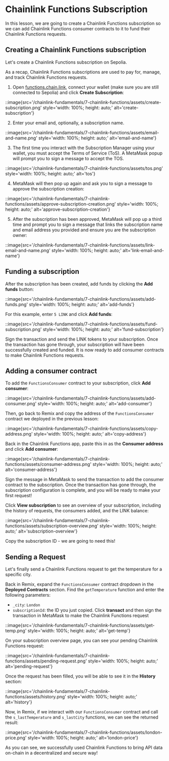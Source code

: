 # Chainlink Functions Subscription 

In this lesson, we are going to create a Chainlink Functions subscription so we can add Chainlink Functions consumer contracts to it to fund their Chainlink Functions requests. 

## Creating a Chainlink Functions subscription 

Let's create a Chainlink Functions subscription on Sepolia. 

As a recap, Chainlink Functions subscriptions are used to pay for, manage, and track Chainlink Functions requests.

1. Open [functions.chain.link](functions.chain.link), connect your wallet (make sure you are still connected to Sepolia) and click **Create Subscription**:

::image{src='/chainlink-fundamentals/7-chainlink-functions/assets/create-subscription.png' style='width: 100%; height: auto;' alt='create-subscription'}

2. Enter your email and, optionally, a subscription name.

::image{src='/chainlink-fundamentals/7-chainlink-functions/assets/email-and-name.png' style='width: 100%; height: auto;' alt='email-and-name'}

3. The first time you interact with the Subscription Manager using your wallet, you must accept the Terms of Service (ToS). A MetaMask popup will prompt you to sign a message to accept the TOS.

::image{src='/chainlink-fundamentals/7-chainlink-functions/assets/tos.png' style='width: 100%; height: auto;' alt='tos'}

4. MetaMask will then pop up again and ask you to sign a message to approve the subscription creation:

::image{src='/chainlink-fundamentals/7-chainlink-functions/assets/approve-subscription-creation.png' style='width: 100%; height: auto;' alt='approve-subscription-creation'}

5. After the subscription has been approved, MetaMask will pop up a third time and prompt you to sign a message that links the subscription name and email address you provided and ensure you are the subscription owner:

::image{src='/chainlink-fundamentals/7-chainlink-functions/assets/link-email-and-name.png' style='width: 100%; height: auto;' alt='link-email-and-name'}

## Funding a subscription

After the subscription has been created, add funds by clicking the **Add funds** button:

::image{src='/chainlink-fundamentals/7-chainlink-functions/assets/add-funds.png' style='width: 100%; height: auto;' alt='add-funds'}

For this example, enter `5 LINK` and click **Add funds**:

::image{src='/chainlink-fundamentals/7-chainlink-functions/assets/fund-subscription.png' style='width: 100%; height: auto;' alt='fund-subscription'}

Sign the transaction and send the LINK tokens to your subscription. Once the transaction has gone through, your subscription will have been successfully created and funded. It is now ready to add consumer contracts to make Chainlink Functions requests.

## Adding a consumer contract

To add the `FunctionsConsumer` contract to your subscription, click **Add consumer**:

::image{src='/chainlink-fundamentals/7-chainlink-functions/assets/add-consumer.png' style='width: 100%; height: auto;' alt='add-consumer'}

Then, go back to Remix and copy the address of the `FunctionsConsumer` contract we deployed in the previous lesson:

::image{src='/chainlink-fundamentals/7-chainlink-functions/assets/copy-address.png' style='width: 100%; height: auto;' alt='copy-address'}

Back in the Chainlink Functions app, paste this in as the **Consumer address** and click **Add consumer**:

::image{src='/chainlink-fundamentals/7-chainlink-functions/assets/consumer-address.png' style='width: 100%; height: auto;' alt='consumer-address'}

Sign the message in MetaMask to send the transaction to add the consumer contract to the subscription. Once the transaction has gone through, the subscription configuration is complete, and you will be ready to make your first request!

Click **View subscription** to see an overview of your subscription, including the history of requests, the consumers added, and the LINK balance:

::image{src='/chainlink-fundamentals/7-chainlink-functions/assets/subscription-overview.png' style='width: 100%; height: auto;' alt='subscription-overview'}

Copy the subscription ID - we are going to need this!

## Sending a Request

Let's finally send a Chainlink Functions request to get the temperature for a specific city. 

Back in Remix, expand the `FunctionsConsumer` contract dropdown in the **Deployed Contracts** section. Find the `getTemperature` function and enter the following parameters:
- `_city`: `London`
- `subscriptionId`: the ID you just copied.
Click **transact** and then sign the transaction in MetaMask to make the Chainlink Functions request

::image{src='/chainlink-fundamentals/7-chainlink-functions/assets/get-temp.png' style='width: 100%; height: auto;' alt='get-temp'}

On your subscription overview page, you can see your pending Chainlink Functions request:

::image{src='/chainlink-fundamentals/7-chainlink-functions/assets/pending-request.png' style='width: 100%; height: auto;' alt='pending-request'}

Once the request has been filled, you will be able to see it in the **History** section:

::image{src='/chainlink-fundamentals/7-chainlink-functions/assets/history.png' style='width: 100%; height: auto;' alt='history'}

Now, in Remix, if we interact with our `FunctionsConsumer` contract and call the `s_lastTemperature` and `s_lastCity` functions, we can see the returned result:

::image{src='/chainlink-fundamentals/7-chainlink-functions/assets/london-price.png' style='width: 100%; height: auto;' alt='london-price'}

As you can see, we successfully used Chainlink Functions to bring API data on-chain in a decentralized and secure way! 
